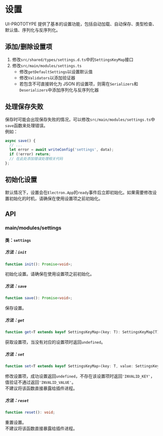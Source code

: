 # 设置
UI-PROTOTYPE 提供了基本的设置功能，包括自动加载、自动保存、类型检查、默认值、序列化与反序列化。

## 添加/删除设置项
1. 修改`src/shared/types/settings.d.ts`中的`SettingsKeyMap`接口
2. 修改`src/main/modules/settings.ts`
   - 修改`getDefaultSettings`以设置默认值
   - 修改`Validators`以添加验证器
   - 若包含不可直接转化为 JSON 的设置项，则需在`Serializers`和`Deserializers`中添加序列化与反序列化器

## 处理保存失败
保存时可能会出现保存失败的情况，可以修改`src/main/modules/settings.ts`中`save`函数来处理错误。  
例如：
```typescript
async save() {
  // ...
  let error = await writeConfig('settings', data);
  if (!error) return;
  // 在此处添加错误处理相关代码
};
```

## 初始化设置
默认情况下，设置会在`Electron.App`的`ready`事件后立即初始化。如果需要修改设置初始化的时机，请确保在使用设置项之前初始化。

## API
### main/modules/settings
#### 类：`settings`
##### 方法：`init`
```typescript
function init(): Promise<void>;
```
初始化设置。请确保在使用设置项之前初始化。

##### 方法：`save`
```typescript
function save(): Promise<void>;
```
保存设置。

##### 方法：`get`
```typescript
function get<T extends keyof SettingsKeyMap>(key: T): SettingsKeyMap[T];
```
获取设置项，当没有对应的设置项时返回`undefined`。

##### 方法：`set`
```typescript
function set<T extends keyof SettingsKeyMap>(key: T, value: SettingsKeyMap[T]): boolean;
```
修改设置项，成功设置返回`undefined`，不存在该设置项时返回`'INVALID_KEY'`，值验证不通过返回`'INVALID_VALUE'`。  
不建议将该函数直接暴露给插件进程。

##### 方法：`reset`
```typescript
function reset(): void;
```
重置设置。  
不建议将该函数直接暴露给插件进程。
